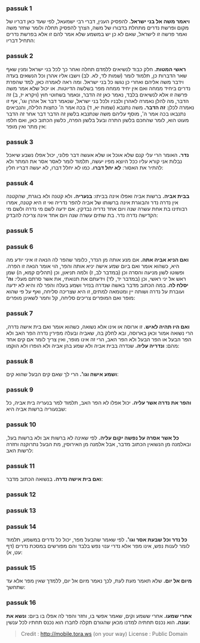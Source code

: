 
### passuk 1
<b>ויאמר משה אל בני ישראל.</b> להפסיק הענין, דברי רבי ישמעאל, לפי שעד כאן דבריו של מקום ופרשת נדרים מתחלת בדבורו של משה, הצרך להפסיק תחלה ולומר שחזר משה ואמר פרשה זו לישראל, שאם לא כן יש במשמע שלא אמר להם זו אלא בפרשת נדרים התחיל דבריו:

### passuk 2
<b>ראשי המטות.</b> חלק כבוד לנשיאים ללמדם תחלה ואחר כך לכל בני ישראל ומנין שאף שאר הדברות כן, תלמוד לומר (שמות לד, לא. לב) וישבו אליו אהרן וכל הנשאים בעדה וידבר משה אליהם ואחרי כן נגשו כל בני ישראל. ומה ראה לאמרה כאן, למד שהפרת נדרים ביחיד ממחה ואם אין יחיד ממחה מפר בשלשה הדיוטות. או יכול שלא אמר משה פרשה זו אלא לנשיאים בלבד, נאמר כאן זה הדבר, ונאמר בשחוטי חוץ (ויקרא יז, ב) זה הדבר, מה להלן נאמרה לאהרן ולבניו ולכל בני ישראל, שנאמר דבר אל אהרן וגו', אף זו נאמרה לכלן: 
<b>זה הדבר.</b> משה נתנבא (שמות יא, ד) בכה אמר ה' כחצות הלילה, והנביאים נתנבאו בכה אמר ה', מוסף עליהם משה שנתנבא בלשון זה הדבר דבר אחר זה הדבר מעוט הוא, לומר שהחכם בלשון התרה ובעל בלשון הפרה, כלשון הכתוב כאן, ואם חלפו אין מתר ואין מופר:

### passuk 3
<b>נדר.</b> האומר הרי עלי קנם שלא אוכל או שלא אעשה דבר פלוני, יכול אפלו נשבע שיאכל נבלות אני קורא עליו ככל היוצא מפיו יעשה, תלמוד לומר לאסר אסר את המתר ולא להתיר את האסור: 
<b>לא יחל דברו.</b> כמו לא יחלל דברו, לא יעשה דבריו חלין:

### passuk 4
<b>בבית אביה.</b> ברשות אביה ואפלו אינה בביתו: 
<b>בנעריה.</b> ולא קטנה ולא בוגרת, שהקטנה אין נדרה נדר והבוגרת אינה ברשותו של אביה להפר נדריה ואי זו היא קטנה, אמרו רבותינו בת אחת עשרה שנה ויום אחד נדריה נבדקין. אם ידעה לשם מי נדרה ולשם מי הקדישה נדרה נדר. בת שתים עשרה שנה ויום אחד אינה צריכה להבדק:

### passuk 5

### passuk 6
<b>ואם הניא אביה אתה.</b> אם מנע אותה מן הנדר, כלומר שהפר לה הנאה זו איני יודע מה היא, כשהוא אומר ואם ביום שמע אישה יניא אותה והפר, הוי אומר הנאה זו הפרה. ופשוטו לשון מניעה והסרה וכן (במדבר לב, ז) ולמה תניאון, וכן (תהלים קמא, ה) שמן ראש אל יני ראשי, וכן (במדבר יד, לד) וידעתם את תנואתי, את אשר סרתם מעלי: 
<b>וה' יסלח לה.</b> במה הכתוב מדבר באשה שנדרה בנזיר ושמע בעלה והפר לה והיא לא ידעה ועוברת על נדרה ושותה יין ומטמאה למתים, זו היא שצריכה סליחה, ואף על פי שהוא מופר ואם המופרים צריכים סליחה, קל וחמר לשאינן מופרים:

### passuk 7
<b>ואם היו תהיה לאיש.</b> זו ארוסה או אינו אלא נשואה, כשהוא אומר ואם בית אישה נדרה, הרי נשואה אמור וכאן בארוסה, ובא לחלק בה, שאביה ובעלה מפירין נדרה הפר האב ולא הפר הבעל או הפר הבעל ולא הפר האב, הרי זה אינו מופר, ואין צריך לומר אם קים אחד מהם: 
<b>ונדריה עליה.</b> שנדרה בבית אביה ולא שמע בהן אביה ולא הופרו ולא הוקמו:

### passuk 8
<b>ושמע אישה וגו'.</b> הרי לך שאם קים הבעל שהוא קים:

### passuk 9
<b>והפר את נדרה אשר עליה.</b> יכול אפלו לא הפר האב, תלמוד למר בנעריה בית אביה, כל שבנעוריה ברשות אביה היא:

### passuk 10
<b>כל אשר אסרה על נפשה יקום עליה.</b> לפי שאינה לא ברשות אב ולא ברשות בעל, ובאלמנה מן הנשואין הכתוב מדבר, אבל אלמנה מן האירוסין, מת הבעל נתרוקנה וחזרה לרשות האב:

### passuk 11
<b>ואם בית אישה נדרה.</b> בנשואה הכתוב מדבר:

### passuk 12

### passuk 13

### passuk 14
<b>כל נדר וכל שבעת אסר וגו'.</b> לפי שאמר שהבעל מפר, יכול כל נדרים במשמע, תלמוד לומר לענות נפש, אינו מפר אלא נדרי ענוי נפש בלבד והם מפורשים במסכת נדרים (דף עט, א):

### passuk 15
<b>מיום אל יום.</b> שלא תאמר מעת לעת, לכך נאמר מיום אל יום, ללמדך שאין מפר אלא עד שתחשך:

### passuk 16
<b>אחרי שמעו.</b> אחרי ששמע וקים, שאמר אפשי בו, וחזר והפר לה אפלו בו ביום: 
<b>ונשא את עונה.</b> הוא נכנס תחתיה למדנו מכאן שהגורם תקלה לחברו הוא נכנס תחתיו לכל ענשין:

>Credit : http://mobile.tora.ws (on your way)
>License : Public Domain